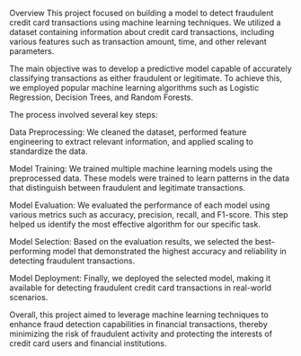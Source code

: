 Overview
This project focused on building a model to detect fraudulent credit card transactions using machine learning techniques. We utilized a dataset containing information about credit card transactions, including various features such as transaction amount, time, and other relevant parameters.

The main objective was to develop a predictive model capable of accurately classifying transactions as either fraudulent or legitimate. To achieve this, we employed popular machine learning algorithms such as Logistic Regression, Decision Trees, and Random Forests.

The process involved several key steps:

Data Preprocessing: We cleaned the dataset, performed feature engineering to extract relevant information, and applied scaling to standardize the data.

Model Training: We trained multiple machine learning models using the preprocessed data. These models were trained to learn patterns in the data that distinguish between fraudulent and legitimate transactions.

Model Evaluation: We evaluated the performance of each model using various metrics such as accuracy, precision, recall, and F1-score. This step helped us identify the most effective algorithm for our specific task.

Model Selection: Based on the evaluation results, we selected the best-performing model that demonstrated the highest accuracy and reliability in detecting fraudulent transactions.

Model Deployment: Finally, we deployed the selected model, making it available for detecting fraudulent credit card transactions in real-world scenarios.

Overall, this project aimed to leverage machine learning techniques to enhance fraud detection capabilities in financial transactions, thereby minimizing the risk of fraudulent activity and protecting the interests of credit card users and financial institutions.
